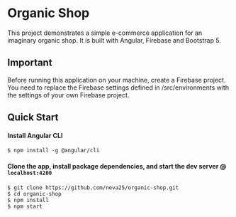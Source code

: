 # Organic Shop

This project demonstrates a simple e-commerce application for an imaginary organic shop. It is built with Angular, Firebase and Bootstrap 5.

## Important 

Before running this application on your machine, create a Firebase project. You need to replace the Firebase settings defined in /src/environments with the settings of your own Firebase project.

Quick Start
-----------

#### Install Angular CLI

```shell
$ npm install -g @angular/cli
```

#### Clone the app, install package dependencies, and start the dev server @ `localhost:4200`

```shell
$ git clone https://github.com/neva25/organic-shop.git
$ cd organic-shop
$ npm install
$ npm start
```